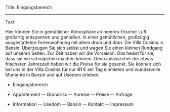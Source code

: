 Title: Eingangsbereich

----

Text: 

Hier können Sie in gemütlicher Atmosphäre an meeres-frischer Luft großartig entspannen und genießen. In einer gemütlichen, großzügig ausgestatteten Ferienwohnung mit allem drum und dran. Die Villa Cosima in Bansin. Überzeugen Sie sich selbst und wagen Sie einen kleinen Rundgang auf unseren Seiten.
Zur Zeit haben wir die Vorsaison. Das heisst für sie, dass sie ein schnäpchen machen können. Denn anlässlicher der etwas frischeren Jahreszeit haben wir die Preise für sie gesenkt. Sie können sich bei uns in der Villa Cosima für nur
**41** € am Tag einmieten und wundervolle Momente in Bansin und auf Usedom erleben.

- Eingangsbereich
- Appartement
-- Grundriss
-- Anreise
-- Preise
-- Anfrage


- Information
-- Usedom
-- Bansin
-- Kontakt
-- Impressum
